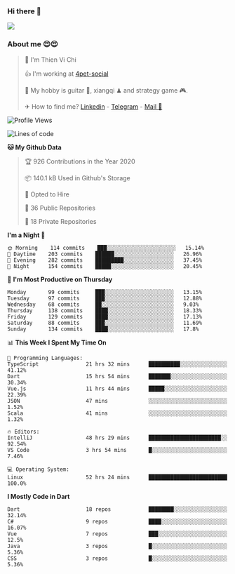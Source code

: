 ### Hi there 👋
![](https://media1.tenor.com/images/9aa4aee77151757a310fcdb4b8fd2a0a/tenor.gif?itemid=12671405)

### About me 😍😍

> 🙎 I'm Thien Vi Chi
> 
> 👍 I'm working at [4pet-social](https://github.com/4pet-social)
>
> 🥞 My hobby is guitar 🎸, xiangqi ♟ and strategy game 🎮.
> 
> ✈ How to find me? [Linkedin](https://www.linkedin.com/in/tvc12/) - [Telegram](https://t.me/yeutham212) - [Mail 📧](mailto:meomeocf98@gmail.com)
> 

<!--START_SECTION:waka-->
![Profile Views](http://img.shields.io/badge/Profile%20Views-4-blue)

![Lines of code](https://img.shields.io/badge/From%20Hello%20World%20I%27ve%20Written-5.1%20million%20lines%20of%20code-blue)

**🐱 My Github Data** 

> 🏆 926 Contributions in the Year 2020
 > 
> 📦 140.1 kB Used in Github's Storage 
 > 
> 💼 Opted to Hire
 > 
> 📜 36 Public Repositories
 > 
> 🔑 18 Private Repositories 

**I'm a Night 🦉** 

```text
🌞 Morning    114 commits    ███░░░░░░░░░░░░░░░░░░░░░░   15.14% 
🌆 Daytime    203 commits    ██████░░░░░░░░░░░░░░░░░░░   26.96% 
🌃 Evening    282 commits    █████████░░░░░░░░░░░░░░░░   37.45% 
🌙 Night      154 commits    █████░░░░░░░░░░░░░░░░░░░░   20.45%

```
📅 **I'm Most Productive on Thursday** 

```text
Monday       99 commits     ███░░░░░░░░░░░░░░░░░░░░░░   13.15% 
Tuesday      97 commits     ███░░░░░░░░░░░░░░░░░░░░░░   12.88% 
Wednesday    68 commits     ██░░░░░░░░░░░░░░░░░░░░░░░   9.03% 
Thursday     138 commits    ████░░░░░░░░░░░░░░░░░░░░░   18.33% 
Friday       129 commits    ████░░░░░░░░░░░░░░░░░░░░░   17.13% 
Saturday     88 commits     ███░░░░░░░░░░░░░░░░░░░░░░   11.69% 
Sunday       134 commits    ████░░░░░░░░░░░░░░░░░░░░░   17.8%

```


📊 **This Week I Spent My Time On** 

```text
💬 Programming Languages: 
TypeScript               21 hrs 32 mins      ██████████░░░░░░░░░░░░░░░   41.12% 
Dart                     15 hrs 54 mins      ███████░░░░░░░░░░░░░░░░░░   30.34% 
Vue.js                   11 hrs 44 mins      █████░░░░░░░░░░░░░░░░░░░░   22.39% 
JSON                     47 mins             ░░░░░░░░░░░░░░░░░░░░░░░░░   1.52% 
Scala                    41 mins             ░░░░░░░░░░░░░░░░░░░░░░░░░   1.32%

🔥 Editors: 
IntelliJ                 48 hrs 29 mins      ███████████████████████░░   92.54% 
VS Code                  3 hrs 54 mins       █░░░░░░░░░░░░░░░░░░░░░░░░   7.46%

💻 Operating System: 
Linux                    52 hrs 24 mins      █████████████████████████   100.0%

```

**I Mostly Code in Dart** 

```text
Dart                     18 repos            ████████░░░░░░░░░░░░░░░░░   32.14% 
C#                       9 repos             ████░░░░░░░░░░░░░░░░░░░░░   16.07% 
Vue                      7 repos             ███░░░░░░░░░░░░░░░░░░░░░░   12.5% 
Java                     3 repos             █░░░░░░░░░░░░░░░░░░░░░░░░   5.36% 
CSS                      3 repos             █░░░░░░░░░░░░░░░░░░░░░░░░   5.36%

```



<!--END_SECTION:waka-->